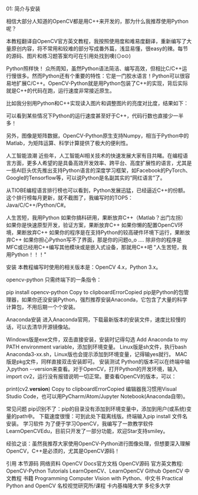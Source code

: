 01: 简介与安装


相信大部分人知道的OpenCV都是用C++来开发的，那为什么我推荐使用Python呢？

本教程翻译自OpenCV官方英文教程，我按照使用度和难易度翻译，重新编写了大量原创内容，将不常用和较难的部分写成番外篇，浅显易懂，很easy的辣。每节的源码、图片和练习题答案均可在引用处找到噢(⊙o⊙)

Python照样快！
众所周知，虽然Python语法简洁、编写高效，但相比C/C++运行慢很多。然而Python还有个重要的特性：它是一门胶水语言！Python可以很容易地扩展C/C++。OpenCV-Python就是用Python包装了C++的实现，背后实际就是C++的代码在跑，运行速度非常接近原生。

比如我分别用Python和C++实现读入图片和调整图片的亮度对比度，结果如下：



可以看到某些情况下Python的运行速度甚至好于C++，代码行数也直接少一半多！

另外，图像是矩阵数据，OpenCV-Python原生支持Numpy，相当于Python中的Matlab，为矩阵运算、科学计算提供了极大的便利性。

人工智能浪潮
近些年，人工智能AI相关技术的快速发展大家有目共睹。在编程语言方面，更多人希望的是具备高效开发效率、跨平台、高度扩展性的语言，尤其是一些AI巨头优先推出支持Python语言的深度学习框架，如Facebook的PyTorch、Google的Tensorflow等，可以说Python是名副其实的“网红语言”了。



从TIOBE编程语言排行榜也可以看到，Python发展迅猛，已经逼近C++的份额。这个排行榜每月更新，就不截图了，我编写时的TOP5：Java/C/C++/Python/C#。

人生苦短，我用Python
如果你搞科研用，果断放弃C++（Matlab？出门左拐）
如果你是快速原型开发，验证方案，果断放弃C++
如果你懒的配置OpenCV环境，果断放弃C++
如果你的程序是在支持Python的较高硬件环境下运行，果断放弃C++
如果你担心Python写不了界面，那是你的问题o_o ....
除非你的程序是MFC或已经用C++编写其他模块或是嵌入式设备，那就用C++吧
"人生苦短，我用Python！！！"

安装
本教程编写时使用的相关版本是：OpenCV 4.x，Python 3.x。

opencv-python
只需终端下的一条指令：

pip install opencv-python
Copy to clipboardErrorCopied
pip是Python的包管理器，如果你还没安装Python，强烈推荐安装Anaconda，它包含了大量的科学计算包，不用后期一个个安装。

Anaconda安装
进入Anaconda官网，下载最新版本的安装文件，速度比较慢的话，可以去清华开源镜像站。

Windows版是exe文件，双击直接安装，安装时记得勾选 Add Anaconda to my PATH environment variable，添加到环境变量。
Linux版是sh文件，执行bash Anaconda3-xx.sh，Linux版也会提示添加到环境变量，记得输yes就行。
MAC版是pkg文件，同样直接双击安装即可。
安装测试
Python的版本可以在终端中输入python --version来查看。对于OpenCV，打开Python的开发环境，输入import cv2，运行没有报错说明一切正常。要查看OpenCV的版本，可以：

print(cv2.__version__)
Copy to clipboardErrorCopied
编辑器我习惯用Visual Studio Code，也可以用PyCharm/Atom/Jupyter Notebook(Anaconda自带)。

常见问题
pip识别不了：pip的目录没有添加到环境变量中，添加到用户(或系统)变量的path中。
下载速度很慢：可到此处下载离线版。终端输入pip install 文件名安装。
学习软件
为了便于学习OpenCV，我编写了一款教学软件LearnOpenCVEdu，目前只开发了一部分功能，欢迎Star支持smiley。



经验之谈：虽然我推荐大家使用OpenCV-Python进行图像处理，但想要深入理解OpenCV，C++是必须的，尤其是OpenCV源码！

引用
本节源码
网络资料
OpenCV Docs官方文档
OpenCV源码
官方英文教程: OpenCV-Python Tutorials
LearnOpenCV、LearnOpenCV Github
OpenCV 中文教程
书籍
Programming Computer Vision with Python、中文书
Practical Python and OpenCV
名校视觉研究所/课程
卡内基梅隆大学
多伦多大学